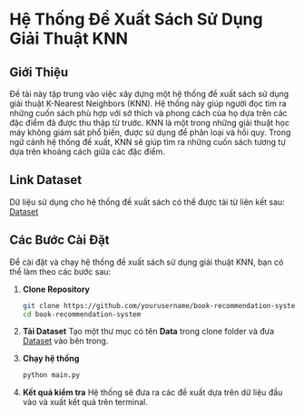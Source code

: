 # Hệ Thống Đề Xuất Sách Sử Dụng Giải Thuật KNN

## Giới Thiệu

Đề tài này tập trung vào việc xây dựng một hệ thống đề xuất sách sử dụng giải thuật K-Nearest Neighbors (KNN). Hệ thống này giúp người đọc tìm ra những cuốn sách phù hợp với sở thích và phong cách của họ dựa trên các đặc điểm đã được thu thập từ trước. KNN là một trong những giải thuật học máy không giám sát phổ biến, được sử dụng để phân loại và hồi quy. Trong ngữ cảnh hệ thống đề xuất, KNN sẽ giúp tìm ra những cuốn sách tương tự dựa trên khoảng cách giữa các đặc điểm.

## Link Dataset

Dữ liệu sử dụng cho hệ thống đề xuất sách có thể được tải từ liên kết sau:
[Dataset](https://drive.google.com/drive/folders/19Yo9kM1HLWCUejRYvXSmlBVjtervuV2Z?usp=sharing)

## Các Bước Cài Đặt

Để cài đặt và chạy hệ thống đề xuất sách sử dụng giải thuật KNN, bạn có thể làm theo các bước sau:

1. **Clone Repository**

   ```bash
   git clone https://github.com/yourusername/book-recommendation-system.git
   cd book-recommendation-system
   
2. **Tải Dataset**
   Tạo một thư mục có tên **Data** trong clone folder và đưa [Dataset](https://drive.google.com/drive/folders/19Yo9kM1HLWCUejRYvXSmlBVjtervuV2Z?usp=sharing) vào bên trong.
3. **Chạy hệ thống**
   ```bash
   python main.py
4. **Kết quả kiểm tra**
   Hệ thống sẽ đưa ra các đề xuất dựa trên dữ liệu đầu vào và xuất kết quả trên terminal.